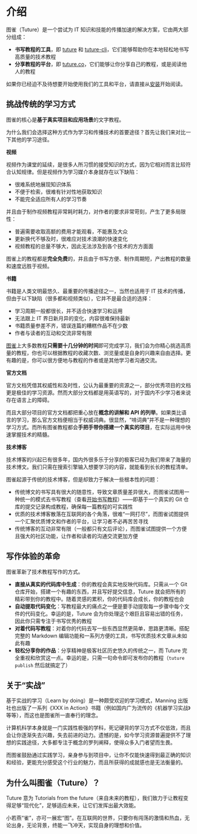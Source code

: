 # 介绍

图雀（Tuture）是一个尝试为 IT 知识和技能的传播加速的解决方案，它由两大部分组成：

- **书写教程的工具**，即 [tuture](https://github.com/tutureproject/tuture) 和 [tuture-cli](https://github.com/tutureproject/cli)，它们能够帮助你在本地轻松地书写高质量的技术教程
- **分享教程的平台**，即 [tuture.co](https://tuture.co)，它们能够让你分享自己的教程，或是阅读他人的教程

如果你已经迫不及待想要开始使用我们的工具和平台，请直接从[安装](./installation.zh-CN.md)开始阅读。

## 挑战传统的学习方式

图雀的核心是**基于真实项目和应用场景**的文字教程。

为什么我们会选择这种方式作为学习和传播技术的首要途径？首先让我们来对比一下其他的学习途径。

**视频**

视频作为课堂的延续，是很多人所习惯的接受知识的方式，因为它相对而言比较符合认知规律。但是视频作为学习媒介本身就存在以下缺陷：

- 很难系统地展现知识体系
- 不便于检索，很难有针对性地获取知识
- 不能完全适应所有人的学习节奏

并且由于制作视频教程非常耗时耗力，对作者的要求非常苛刻，产生了更多局限性：

- 普遍需要收取高额的费用才能观看，不能惠及大众
- 更新换代不够及时，很难应对技术浪潮的快速变化
- 视频教程的总量不够大，因此无法涉及到各个技术的方方面面

图雀上的教程都是**完全免费**的，并且由于书写方便、制作周期短，产出教程的数量和速度远胜于视频。

**书籍**

书籍是人类文明最悠久、最重要的传播途径之一，当然也适用于 IT 技术的传播，但由于以下缺陷（很多都和视频类似），它并不是最合适的选择：

- 学习周期一般都很长，并不适合快速学习和运用
- 无法跟上 IT 界日新月异的变化，内容很难保持最新
- 书籍质量参差不齐，错误连篇的糟糕作品不在少数
- 作者与读者的互动和交流非常有限

[图雀](https://tuture.co)上大多数教程**只需要十几分钟的时间**即可完成学习，我们会为你精心挑选高质量的教程，你也可以根据教程的收藏次数、浏览量或是自身的兴趣来自由选择。更有趣的是，你可以很方便地与教程的作者或是其他学习者沟通交流。

**官方文档**

官方文档凭借其权威性和及时性，公认为最重要的资源之一，部分优秀项目的文档更是极佳的学习资源。然而大部分文档都是用英语写的，对于国内不少学习者来说存在语言上的障碍。

而且大部分项目的官方文档都把重心放在**概念的讲解和 API 的列举**。如果类比语言的学习，那么官方文档便相当于权威词典。很显然，“啃词典”并不是一种理想的学习方式。而所有图雀教程都会**手把手带你搭建一个真实的项目**，在实际运用中快速掌握技术的精髓。

**技术博客**

技术博客的兴起已有很多年，国内外很多乐于分享的极客已经为我们带来了海量的技术博文。我们只需在搜索引擎输入想要学习的内容，就能看到长长的教程清单。

图雀起源于传统的技术博客，但是却致力于解决一些根本性的问题：

- 传统博文的书写具有很大的随意性，导致文章质量差异很大，而图雀试图用一种统一的模式去书写教程（查看[开始书写教程](./start-writing.md)）——即基于一个真实的 Git 仓库的提交记录构成教程，确保每一篇教程的可实践性
- 优质的技术博客散落在互联网的各个角落，很难“一网打尽”，而图雀试图提供一个汇聚优质博文和作者的平台，让学习者不必再苦苦寻找
- 传统博客的互动非常有限（一般都只有文后评论），而图雀试图提供一个方便且强大的社区功能，让作者和读者的沟通交流更加方便

## 写作体验的革命

图雀革新了技术教程写作的方式。

- **直接从真实的代码库中生成**：你的教程会真实地反映代码库。只需从一个 Git 仓库开始，搭建一个有趣的东西，并且写好提交信息，Tuture 就会把所有的精彩带到你的教程中。随着灵感的累积，你的代码库会成长，你的教程也会
- **自动提取代码变化**：写教程最大的痛点之一便是要手动提取每一步骤中每个文件的代码变化。幸运的是，Tuture 会为你处理这个艰巨且容易出错的任务，因此你只需专注于书写优秀的教程
- **对着代码写教程**：对着你的代码去写一些东西显然更简单，思路更清晰。搭配完整的 Markdown 编辑功能和一系列方便的工具，书写优质技术文章从未如此有趣
- **轻松分享你的作品**：分享精神是极客社区历史悠久的传统之一，而 Tuture 完全重视和欣赏这一点。幸运的是，只需一句命令即可发布你的教程（`tuture publish` 然后就搞定了）

## 关于“实战”

基于实战的学习（Learn by doing）是一种颇受欢迎的学习模式，Manning 出版社也出版了一系列《XXX in Action》书籍（例如国内广为流传的《机器学习实战》等等），而这也是图雀所一直奉行的理念。

计算机科学本身就是一门实践性极强的学科，死记硬背的学习方式不仅低效，而且会让你逐渐失去兴趣，失去前进的动力。遗憾的是，如今学习资源普遍提供不了理想的实践途径，大多都专注于概念的罗列阐释，使得众多入门者望而生畏。

而图雀鼓励通过实践学习，亲身参与到项目中，让你不仅能快速得到最正确的知识和经验，更能充分感受这个行业的魅力，而且所获得的成就感也是无法衡量的。

## 为什么叫图雀（Tuture）？

Tuture 意为 Tutorials from the future（来自未来的教程），我们致力于让教程变得足够“现代化”，足够适应未来，让它们发挥出最大效能。

小若燕“雀”，亦可一展宏“图”。在互联网的世界，只要你有闯荡的激情和热血，无论出身，无论背景，终能一飞冲天，实现自身的理想和价值。